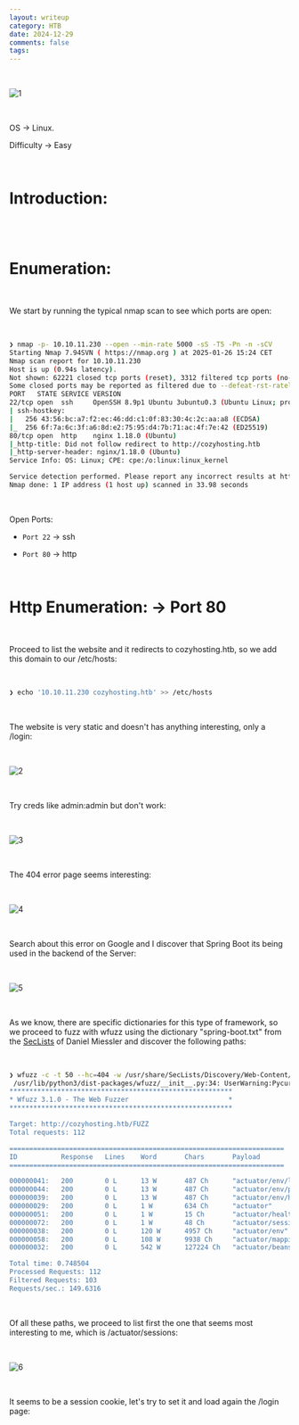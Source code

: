 ```yaml
---
layout: writeup
category: HTB
date: 2024-12-29
comments: false
tags: 
---
```


<br />

![1](../../../assets/images/CozyHosting/1.png)

<br />

OS -> Linux.

Difficulty -> Easy 

<br />

# Introduction:
<br />



<br />

# Enumeration:

<br />

We start by running the typical nmap scan to see which ports are open:

<br />

```bash
❯ nmap -p- 10.10.11.230 --open --min-rate 5000 -sS -T5 -Pn -n -sCV
Starting Nmap 7.94SVN ( https://nmap.org ) at 2025-01-26 15:24 CET
Nmap scan report for 10.10.11.230
Host is up (0.94s latency).
Not shown: 62221 closed tcp ports (reset), 3312 filtered tcp ports (no-response)
Some closed ports may be reported as filtered due to --defeat-rst-ratelimit
PORT   STATE SERVICE VERSION
22/tcp open  ssh     OpenSSH 8.9p1 Ubuntu 3ubuntu0.3 (Ubuntu Linux; protocol 2.0)
| ssh-hostkey: 
|   256 43:56:bc:a7:f2:ec:46:dd:c1:0f:83:30:4c:2c:aa:a8 (ECDSA)
|_  256 6f:7a:6c:3f:a6:8d:e2:75:95:d4:7b:71:ac:4f:7e:42 (ED25519)
80/tcp open  http    nginx 1.18.0 (Ubuntu)
|_http-title: Did not follow redirect to http://cozyhosting.htb
|_http-server-header: nginx/1.18.0 (Ubuntu)
Service Info: OS: Linux; CPE: cpe:/o:linux:linux_kernel

Service detection performed. Please report any incorrect results at https://nmap.org/submit/ .
Nmap done: 1 IP address (1 host up) scanned in 33.98 seconds
```

<br />

Open Ports:

- `Port 22` -> ssh

- `Port 80` -> http

<br />

# Http Enumeration: -> Port 80

<br />

Proceed to list the website and it redirects to cozyhosting.htb, so we add this domain to our /etc/hosts:

<br />

```bash
❯ echo '10.10.11.230 cozyhosting.htb' >> /etc/hosts
```

<br />

The website is very static and doesn't has anything interesting, only a /login:

<br />

![2](../../../assets/images/CozyHosting/2.png)

<br />

Try creds like admin:admin but don't work:

<br />

![3](../../../assets/images/CozyHosting/3.png)

<br />

The 404 error page seems interesting:

<br />

![4](../../../assets/images/CozyHosting/4.png)

<br />

Search about this error on Google and I discover that Spring Boot its being used in the backend of the Server:

<br />

![5](../../../assets/images/CozyHosting/5.png)

<br />

As we know, there are specific dictionaries for this type of framework, so we proceed to fuzz with wfuzz using the dictionary "spring-boot.txt" from the [SecLists](https://github.com/danielmiessler/SecLists) of Daniel Miessler and discover the following paths:

<br />

```bash
❯ wfuzz -c -t 50 --hc=404 -w /usr/share/SecLists/Discovery/Web-Content/spring-boot.txt http://cozyhosting.htb/FUZZ
 /usr/lib/python3/dist-packages/wfuzz/__init__.py:34: UserWarning:Pycurl is not compiled against Openssl. Wfuzz might not work correctly when fuzzing SSL sites. Check Wfuzz's documentation for more information.
********************************************************
* Wfuzz 3.1.0 - The Web Fuzzer                         *
********************************************************

Target: http://cozyhosting.htb/FUZZ
Total requests: 112

=====================================================================
ID           Response   Lines    Word       Chars       Payload                                                                                                                
=====================================================================

000000041:   200        0 L      13 W       487 Ch      "actuator/env/lang"                                                                                                    
000000044:   200        0 L      13 W       487 Ch      "actuator/env/path"                                                                                                    
000000039:   200        0 L      13 W       487 Ch      "actuator/env/home"                                                                                                    
000000029:   200        0 L      1 W        634 Ch      "actuator"                                                                                                             
000000051:   200        0 L      1 W        15 Ch       "actuator/health"                                                                                                      
000000072:   200        0 L      1 W        48 Ch       "actuator/sessions"                                                                                                    
000000038:   200        0 L      120 W      4957 Ch     "actuator/env"                                                                                                         
000000058:   200        0 L      108 W      9938 Ch     "actuator/mappings"                                                                                                    
000000032:   200        0 L      542 W      127224 Ch   "actuator/beans"                                                                                                       

Total time: 0.748504
Processed Requests: 112
Filtered Requests: 103
Requests/sec.: 149.6316
```

<br />

Of all these paths, we proceed to list first the one that seems most interesting to me, which is /actuator/sessions:

<br />

![6](../../../assets/images/CozyHosting/6.png)

<br />

It seems to be a session cookie, let's try to set it and load again the /login page:

<br />


